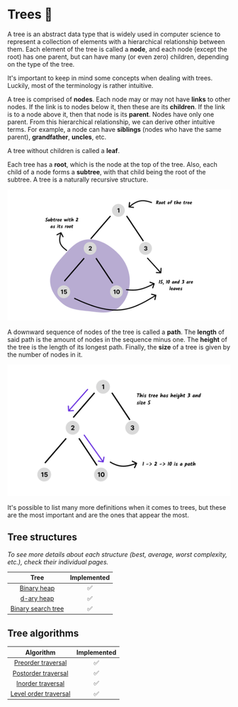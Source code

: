 # Trees 🌳

A tree is an abstract data type that is widely used in computer science to
represent a collection of elements with a hierarchical relationship between
them. Each element of the tree is called a **node**, and each node (except the
root) has one parent, but can have many (or even zero) children, depending on
the type of the tree.

It's important to keep in mind some concepts when dealing with trees. Luckily,
most of the terminology is rather intuitive.

A tree is comprised of **nodes**. Each node may or may not have **links** to
other nodes. If the link is to nodes below it, then these are its **children**.
If the link is to a node above it, then that node is its **parent**. Nodes have
only one parent. From this hierarchical relationship, we can derive other
intuitive terms. For example, a node can have **siblings** (nodes who have the
same parent), **grandfather**, **uncles**, etc.

A tree without children is called a **leaf**.

Each tree has a **root**, which is the node at the top of the tree. Also, each
child of a node forms a **subtree**, with that child being the root of the
subtree. A tree is a naturally recursive structure.

<p align="center">
<img   src="../assets/images/tree-concepts-01.png"  />
</p>

A downward sequence of nodes of the tree is called a **path**. The **length** of
said path is the amount of nodes in the sequence minus one. The **height** of
the tree is the length of its longest path. Finally, the **size** of a tree is
given by the number of nodes in it.

<p align="center">
<img   src="../assets/images/tree-concepts-02.png"  />
</p>

It's possible to list many more definitions when it comes to trees, but these
are the most important and are the ones that appear the most.

## Tree structures

_To see more details about each structure (best, average, worst complexity,
etc.), check their individual pages._

|                    Tree                     | Implemented |
| :-----------------------------------------: | :---------: |
|           [Binary heap](./heap/)            |     ✅      |
|            [d-ary heap](./heap/)            |     ✅      |
| [Binary search tree](./binary-search-tree/) |     ✅      |

## Tree algorithms

|               Algorithm                | Implemented |
| :------------------------------------: | :---------: |
|  [Preorder traversal](./traversals/)   |     ✅      |
|  [Postorder traversal](./traversals/)  |     ✅      |
|   [Inorder traversal](./traversals/)   |     ✅      |
| [Level order traversal](./traversals/) |     ✅      |
